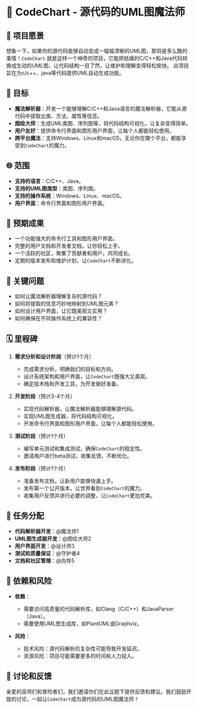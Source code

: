 # 🚀 CodeChart - 源代码的UML图魔法师

## 🌟 项目愿景

  想象一下，如果你的源代码能够自动变成一幅幅清晰的UML图，那将是多么酷的事情！`CodeChart` 就是这样一个神奇的项目，它能把枯燥的C/C++和Java代码转换成生动的UML图，让代码结构一目了然，让维护和理解变得轻松愉快。
  此项目旨在为c/c++、java等代码提供UML自动生成功能。
## 🎯 目标

- **魔法解析器**：开发一个能够理解C/C++和Java语言的魔法解析器，它能从源代码中提取出类、方法、属性等信息。
- **图绘大师**：生成UML类图、序列图等，将代码结构可视化，让复杂变得简单。
- **用户友好**：提供命令行界面和图形用户界面，让每个人都能轻松使用。
- **跨平台魔法**：支持Windows、Linux和macOS，无论你在哪个平台，都能享受到`CodeChart`的魔力。

## 🌐 范围

- **支持的语言**：C/C++、Java。
- **支持的UML图类型**：类图、序列图。
- **支持的操作系统**：Windows、Linux、macOS。
- **用户界面**：命令行界面和图形用户界面。

## 🎉 预期成果

- 一个功能强大的命令行工具和图形用户界面。
- 完整的用户文档和开发者文档，让你轻松上手。
- 一个活跃的社区，聚集了贡献者和用户，共同成长。
- 定期的版本发布和维护计划，让`CodeChart`不断进化。

## 🤔 关键问题

- 如何让魔法解析器理解复杂的源代码？
- 如何将提取的信息巧妙地映射到UML图元素？
- 如何设计用户界面，让它既美观又实用？
- 如何确保在不同操作系统上的兼容性？

## 🗓️ 里程碑

1. **需求分析和设计阶段**（预计1个月）
   - 完成需求分析，明确我们的目标和方向。
   - 设计系统架构和用户界面，让`CodeChart`既强大又美观。
   - 确定技术栈和开发工具，为开发做好准备。

2. **开发阶段**（预计3-4个月）
   - 实现代码解析器，让魔法解析器能够理解源代码。
   - 实现UML图生成器，将代码结构可视化。
   - 开发命令行界面和图形用户界面，让每个人都能轻松使用。

3. **测试阶段**（预计1个月）
   - 编写单元测试和集成测试，确保`CodeChart`的稳定性。
   - 邀请用户进行beta测试，收集反馈，不断优化。

4. **发布阶段**（预计1个月）
   - 准备发布文档，让新用户能够快速上手。
   - 发布第一个公开版本，让世界看到`CodeChart`的魔力。
   - 收集用户反馈并进行必要的调整，让`CodeChart`更加完美。

## 👥 任务分配

- **代码解析器开发**：@魔法师1
- **UML图生成器开发**：@图绘大师2
- **用户界面开发**：@设计师3
- **测试和质量保证**：@守护者4
- **文档和社区管理**：@向导5

## 🔗 依赖和风险

- **依赖**：
  - 需要访问高质量的代码解析库，如Clang（C/C++）和JavaParser（Java）。
  - 需要使用UML图生成库，如PlantUML或Graphviz。

- **风险**：
  - 技术风险：源代码解析的复杂性可能导致开发延迟。
  - 资源风险：项目可能需要更多的时间和人力投入。

## 💬 讨论和反馈

亲爱的巫师们和冒险者们，我们邀请你们在此议题下提供反馈和建议。我们鼓励开放的讨论，一起让`CodeChart`成为源代码的UML图魔法师！

